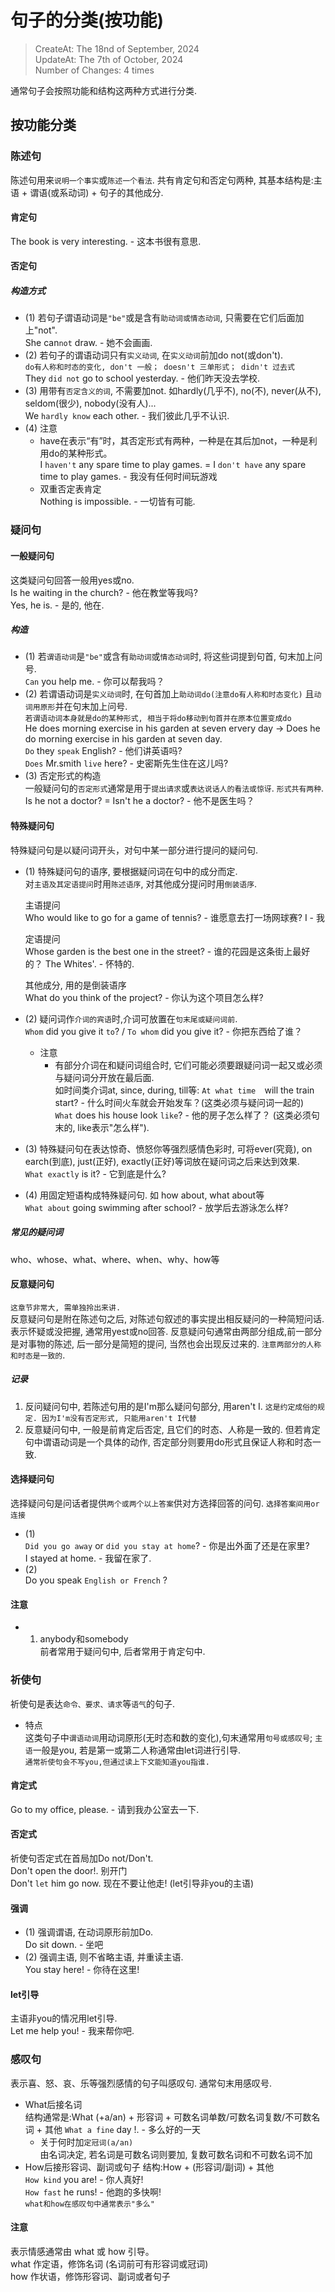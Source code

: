 # 句子的分类(按功能)
> CreateAt: The 18nd of September, 2024  
> UpdateAt: The 7th of October, 2024  
> Number of Changes: 4 times

通常句子会按照功能和结构这两种方式进行分类.

## 按功能分类
### 陈述句
陈述句用来`说明一个事实`或`陈述一个看法`. 共有肯定句和否定句两种, 其基本结构是:主语 + 谓语(或系动词) + 句子的其他成分.  

#### 肯定句
The book is very interesting. - 这本书很有意思.

#### 否定句
##### 构造方式
-   (1) 若句子谓语动词是`"be"`或是含有`助动词或情态动词`, 只需要在它们后面加上"not".  
    She can`not` draw. - 她不会画画.
-   (2) 若句子的谓语动词只有`实义动词`, 在`实义动词`前加do not(或don't).  
    `do有人称和时态的变化, don't 一般； doesn't 三单形式； didn't 过去式`  
    They `did not` go to school yesterday. - 他们昨天没去学校.
-   (3) 用带有`否定含义的词`, 不需要加not. 如hardly(几乎不), no(不), never(从不), seldom(很少), nobody(没有人)...  
    We `hardly know` each other. - 我们彼此几乎不认识.
-   (4) 注意
    -   have在表示“有”时，其否定形式有两种，一种是在其后加not，一种是利用do的某种形式。  
    I `haven't` any spare time to play games. = I `don't have` any spare time to play games. - 我没有任何时间玩游戏
    -   双重否定表肯定  
    Nothing is impossible. - 一切皆有可能.

### 疑问句
#### 一般疑问句
这类疑问句回答一般用yes或no.  
Is he waiting in the church? - 他在教堂等我吗?  
Yes, he is. - 是的, 他在.
##### 构造
-   (1) 若`谓语动词`是`"be"`或含有`助动词`或`情态动词`时, 将这些词提到句首, 句末加上问号.  
    `Can` you help me. - 你可以帮我吗？  
-   (2) 若谓语动词是`实义动词`时, 在句首加上`助动词do(注意do有人称和时态变化)` 且`动词用原形`并在句末加上问号.  
    `若谓语动词本身就是do的某种形式, 相当于将do移动到句首并在原本位置变成do`  
    He does morning exercise in his garden at seven ervery day -> Does he do morning exercise in his garden at seven day.  
    `Do` they `speak` English? - 他们讲英语吗?  
    `Does` Mr.smith `live` here? - 史密斯先生住在这儿吗?  
-   (3) 否定形式的构造  
    一般疑问句的`否定形式`通常是用于`提出请求`或`表达说话人的看法或惊讶`. `形式共有两种`.  
    Is he not a doctor? = Isn't he a doctor? - 他不是医生吗？

#### 特殊疑问句
特殊疑问句是以疑问词开头，对句中某一部分进行提问的疑问句.

-   (1) 特殊疑问句的语序, 要根据疑问词在句中的成分而定.  
对`主语及其定语提问`时用`陈述语序`, 对其他成分提问时用`倒装语序`.    

    主语提问  
    Who would like to go for a game of tennis? - 谁愿意去打一场网球赛?
    I - 我

    定语提问  
    Whose garden is the best one in the street? - 谁的花园是这条街上最好的？
    The Whites'. - 怀特的.

    其他成分, 用的是倒装语序  
    What do you think of the project? - 你认为这个项目怎么样?

-   (2) 疑问词作`介词的宾语`时,介词可放置在`句末尾或疑问词前`.  
    `Whom` did you give it `to`? / `To whom` did you give it? - 你把东西给了谁？  
    - 注意
      - 有部分介词在和疑问词组合时, 它们可能必须要跟疑问词一起又或必须与疑问词分开放在最后面.  
      如时间类介词at, since, during, till等: `At what time  `will the train start? - 什么时间火车就会开始发车？(这类必须与疑问词一起的)  
      `What` does his house look `like`? - 他的房子怎么样了？ (这类必须句末的, like表示"怎么样").

-   (3) 特殊疑问句在表达惊奇、愤怒你等强烈感情色彩时, 可将ever(究竟), on earch(到底), just(正好), exactly(正好)等词放在疑问词之后来达到效果.  
    `What exactly` is it? - 它到底是什么?

-   (4) 用固定短语构成特殊疑问句. 如 how about, what about等  
    `What about` going swimming after school? - 放学后去游泳怎么样?

##### 常见的疑问词
who、whose、what、where、when、why、how等

#### 反意疑问句
`这章节非常大, 需单独拎出来讲.`  
反意疑问句是附在陈述句之后, 对陈述句叙述的事实提出相反疑问的一种简短问话. 表示怀疑或没把握, 通常用yest或no回答. 反意疑问句通常由两部分组成,前一部分是对事物的陈述, 后一部分是简短的提问, 当然也会出现反过来的. `注意两部分的人称和时态是一致的`.

##### 记录
1.  反问疑问句中, 若陈述句用的是I'm那么疑问句部分, 用aren't I. `这是约定成俗的规定. 因为I'm没有否定形式, 只能用aren't I代替`
2.  反意疑问句中, 一般是前肯定后否定, 且它们的时态、人称是一致的. 但若肯定句中谓语动词是一个具体的动作, 否定部分则要用do形式且保证人称和时态一致.

#### 选择疑问句
选择疑问句是问话者提供`两个或两个以上答案`供对方选择回答的问句.  `选择答案间用or连接`
-   (1)  
    `Did you go away` or `did you stay at home`? - 你是出外面了还是在家里?  
    I stayed at home. - 我留在家了.
-   (2)  
    Do you speak `English or French` ?

#### 注意
-   1. anybody和somebody  
    前者常用于疑问句中, 后者常用于肯定句中.

### 祈使句
祈使句是表达`命令、要求、请求`等`语气`的句子.   
- 特点  
    这类句子中`谓语动词`用动词原形(无时态和数的变化),句末通常用`句号或感叹号`; `主语`一般是you, 若是第一或第二人称通常由let词进行引导.  
    `通常祈使句会不写you,但通过读上下文能知道you指谁.`

#### 肯定式
Go to my office, please. - 请到我办公室去一下.  
#### 否定式
祈使句否定式在首局加Do not/Don't.  
Don't open the door!. 别开门  
Don't `let` him go now. 现在不要让他走! (let引导非you的主语)
#### 强调
-   (1) 强调谓语, 在动词原形前加Do.  
    Do sit down. - 坐吧    
-   (2) 强调主语, 则不省略主语, 并重读主语.  
    You stay here! - 你待在这里!  
#### let引导
主语非you的情况用let引导.  
Let me help you! - 我来帮你吧.


### 感叹句
表示喜、怒、哀、乐等强烈感情的句子叫感叹句. 通常句末用感叹号.

-   What后接名词  
    结构通常是:What (+a/an) + 形容词 + 可数名词单数/可数名词复数/不可数名词 + 其他
    `What a fine` day !. - 多么好的一天
    -   关于何时加`定冠词(a/an)`  
    由名词决定, 若名词是可数名词则要加, 复数可数名词和不可数名词不加
-   How后接形容词、副词或句子
    结构:How + (形容词/副词) + 其他  
    `How kind` you are! - 你人真好!  
    `How fast` he runs! - 他跑的多快啊!  
`what和how在感叹句中通常表示"多么"`

#### 注意
表示情感通常由 what 或 how 引导。  
what 作定语，修饰名词 (名词前可有形容词或冠词)  
how 作状语，修饰形容词、副词或者句子  
